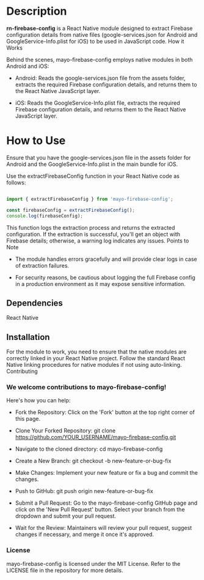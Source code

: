 # Description

__rn-firebase-config__ is a React Native module designed to extract Firebase configuration details from native files (google-services.json for Android and GoogleService-Info.plist for iOS) to be used in JavaScript code.
How it Works

Behind the scenes, mayo-firebase-config employs native modules in both Android and iOS:

- Android: Reads the google-services.json file from the assets folder, extracts the required Firebase configuration details, and returns them to the React Native JavaScript layer.

- iOS: Reads the GoogleService-Info.plist file, extracts the required Firebase configuration details, and returns them to the React Native JavaScript layer.

# How to Use

Ensure that you have the google-services.json file in the assets folder for Android and the GoogleService-Info.plist in the main bundle for iOS.

Use the extractFirebaseConfig function in your React Native code as follows:

```javascript

import { extractFirebaseConfig } from 'mayo-firebase-config';

const firebaseConfig = extractFirebaseConfig();
console.log(firebaseConfig);

```

This function logs the extraction process and returns the extracted configuration. If the extraction is successful, you'll get an object with Firebase details; otherwise, a warning log indicates any issues.
Points to Note

- The module handles errors gracefully and will provide clear logs in case of extraction failures.

- For security reasons, be cautious about logging the full Firebase config in a production environment as it may expose sensitive information.

## Dependencies

React Native

## Installation

For the module to work, you need to ensure that the native modules are correctly linked in your React Native project. Follow the standard React Native linking procedures for native modules if not using auto-linking.
Contributing

### We welcome contributions to mayo-firebase-config!

Here's how you can help:

- Fork the Repository: Click on the 'Fork' button at the top right corner of this page.

- Clone Your Forked Repository: git clone https://github.com/YOUR_USERNAME/mayo-firebase-config.git

- Navigate to the cloned directory: cd mayo-firebase-config

- Create a New Branch: git checkout -b new-feature-or-bug-fix

- Make Changes: Implement your new feature or fix a bug and commit the changes.

- Push to GitHub: git push origin new-feature-or-bug-fix

- Submit a Pull Request: Go to the mayo-firebase-config GitHub page and click on the 'New Pull Request' button. Select your branch from the dropdown and submit your pull request.

- Wait for the Review: Maintainers will review your pull request, suggest changes if necessary, and merge it once it's approved.

### License

mayo-firebase-config is licensed under the MIT License. Refer to the LICENSE file in the repository for more details.